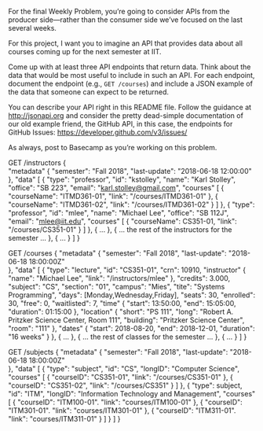 For the final Weekly Problem, you’re going to consider APIs from the producer side—rather than the
consumer side we’ve focused on the last several weeks.

For this project, I want you to imagine an API that provides data about all courses coming up for
the next semester at IIT.

Come up with at least three API endpoints that return data. Think about the data that would be most
useful to include in such an API. For each endpoint, document the endpoint (e.g., `GET /courses`)
and include a JSON example of the data that someone can expect to be returned.

You can describe your API right in this README file. Follow the guidance at <http://jsonapi.org>
and consider the pretty dead-simple documentation of our old example friend, the GitHub API, in this
case, the endpoints for GitHub Issues: <https://developer.github.com/v3/issues/>

As always, post to Basecamp as you’re working on this problem.

GET /instructors
{  
  "metadata" {
    "semester": "Fall 2018",
    "last-update": "2018-06-18 12:00:00"    
  },
  "data" [
    {
      "type": "professor",
      "id": "kstolley",
      "name": "Karl Stolley",
      "office": "SB 223",
      "email": "karl.stolley@gmail.com",
      "courses" [
        {
          "courseName": "ITMD361-01",
          "link": "/courses/ITMD361-01"
        },
        {
          "courseName": "ITMD361-02",
          "link": "/courses/ITMD361-02"
        }
      ]
    },
    {
      "type": "professor",
      "id": "mlee",
      "name": "Michael Lee",
      "office": "SB 112J",
      "email": "mlee@iit.edu",
      "courses" [
        {
          "courseName": CS351-01,
          "link": "/courses/CS351-01"
        }
      ]
    },
    {
      ...
    },
    {
      ... the rest of the instructors for the semester ...
    },
    {
      ...
    }
  ]
}

GET /courses
{
  "metadata" {
    "semester": "Fall 2018",
    "last-update": "2018-06-18 18:00:00Z"    
  },
  "data" [
    {
      "type": "lecture",
      "id": "CS351-01",
      "crn": 10910,
      "instructor" {
        "name": "Michael Lee",
        "link": "/instructors/mlee"
      },
      "credits": 3.000,
      "subject": "CS",
      "section": "01",
      "campus": "Mies",
      "tite": "Systems Programming",
      "days": [Monday,Wednesday,Friday],
      "seats": 30,
      "enrolled": 30,
      "free": 0,
      "waitlisted": 7,
      "time" {
        "start": 13:50:00,
        "end": 15:05:00,
        "duration": 01:15:00
      },
      "location" {
        "short": "PS 111",
        "long": "Robert A. Pritzker Science Center, Room 111",
        "building": "Pritzker Science Center",
        "room": "111"
      },
      "dates" {
        "start": 2018-08-20,
        "end": 2018-12-01,
        "duration": "16 weeks"
      }
    },
    {
      ...
    },
    {
      ... the rest of classes for the semester ...
    },
    {
      ...
    }
  ]
}

GET /subjects
{
  "metadata" {
    "semester": "Fall 2018",
    "last-update": "2018-06-18 18:00:00Z"   
  },
  "data" [
    {
      "type": "subject",
      "id": "CS",
      "longID": "Computer Science",
      "courses" [
        {
          "courseID": "CS351-01",
          "link": "/courses/CS351-01"
        },
        {
          "courseID": "CS351-02",
          "link": "/courses/CS351"
        }
      ]
    },
    {
      "type": subject,
      "id": "ITM",
      "longID": "Information Technology and Management",
      "courses" [
        {
          "courseID": "ITM100-01".
          "link": "courses/ITM100-01"
        },
        {
          "courseID": "ITM301-01".
          "link": "courses/ITM301-01"
        },
        {
          "courseID": "ITM311-01".
          "link": "courses/ITM311-01"
        }
      ]
    }
  ]
}
